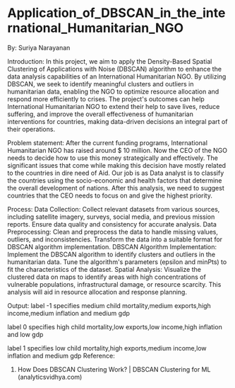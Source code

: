 # Application_of_DBSCAN_in_the_international_Humanitarian_NGO

By: Suriya Narayanan

Introduction:
In this project, we aim to apply the Density-Based Spatial Clustering of Applications with Noise (DBSCAN) algorithm to enhance the data analysis capabilities of an International Humanitarian NGO. By utilizing DBSCAN, we seek to identify meaningful clusters and outliers in humanitarian data, enabling the NGO to optimize resource allocation and respond more efficiently to crises. The project's outcomes can help International Humanitarian NGO to extend their help to save lives, reduce suffering, and improve the overall effectiveness of humanitarian interventions for countries, making data-driven decisions an integral part of their operations.

Problem statement:
After the current funding programs, International Humanitarian NGO has raised around $ 10 million. Now the CEO of the NGO needs to decide how to use this money strategically and effectively. The significant issues that come while making this decision have mostly related to the countries in dire need of Aid. Our job is as Data analyst is to classify the countries using the socio-economic and health factors that determine the overall development of nations. After this analysis, we need to suggest countries that the CEO needs to focus on and give the highest priority.

Process:
Data Collection: Collect relevant datasets from various sources, including satellite imagery, surveys, social media, and previous mission reports. Ensure data quality and consistency for accurate analysis. 
Data Preprocessing: Clean and preprocess the data to handle missing values, outliers, and inconsistencies. Transform the data into a suitable format for DBSCAN algorithm implementation. 
DBSCAN Algorithm Implementation: Implement the DBSCAN algorithm to identify clusters and outliers in the humanitarian data. Tune the algorithm's parameters (epsilon and minPts) to fit the characteristics of the dataset. 
Spatial Analysis: Visualize the clustered data on maps to identify areas with high concentrations of vulnerable populations, infrastructural damage, or resource scarcity. This analysis will aid in resource allocation and response planning.

Output:
label -1 specifies medium child mortality,medium exports,high income,medium inflation and medium gdp

label 0 specifies high child mortality,low exports,low income,high inflation and low gdp

label 1 specifies low child mortality,high exports,medium income,low inflation and medium gdp
Reference:
1)	How Does DBSCAN Clustering Work? | DBSCAN Clustering for ML (analyticsvidhya.com) 
